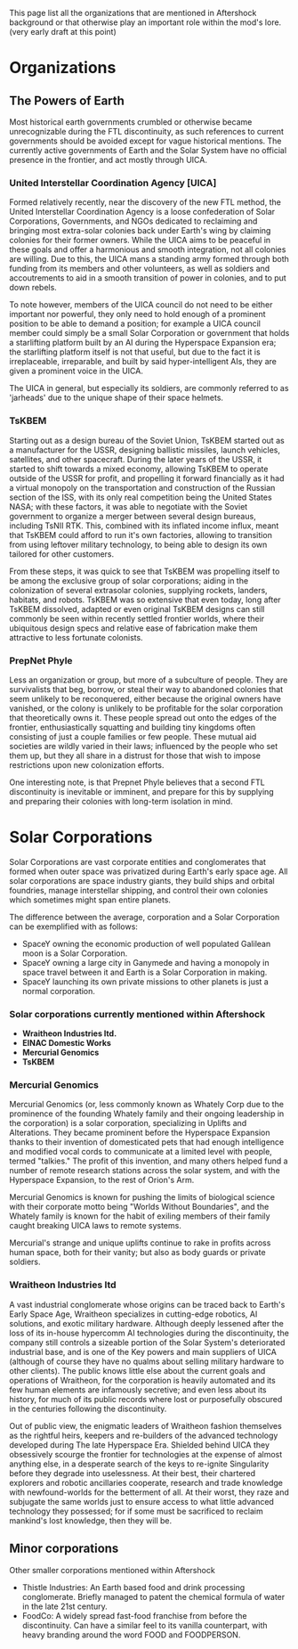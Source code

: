 This page list all the organizations that are mentioned in Aftershock background or that otherwise play an important role within the mod's lore.  (very early draft at this point)

# Organizations

## The Powers of Earth
Most historical earth governments crumbled or otherwise became unrecognizable during the FTL discontinuity, as such references to current governments should be avoided except for vague historical mentions. The currently active governments of Earth and the Solar System have no official presence in the frontier, and act mostly through UICA.


### United Interstellar Coordination Agency [UICA]
Formed relatively recently, near the discovery of the new FTL method, the United Interstellar Coordination Agency is a loose confederation of Solar Corporations, Governments, and NGOs dedicated to reclaiming and bringing most extra-solar colonies back under Earth's wing by claiming colonies for their former owners. While the UICA aims to be peaceful in these goals and offer a harmonious and smooth integration, not all colonies are willing. Due to this, the UICA mans a standing army formed through both funding from its members and other volunteers, as well as soldiers and accoutrements to aid in a smooth transition of power in colonies, and to put down rebels.

To note however, members of the UICA council do not need to be either important nor powerful, they only need to hold enough of a prominent position to be able to demand a position; for example a UICA council member could simply be a small Solar Corporation or government that holds a starlifting platform built by an AI during the Hyperspace Expansion era; the starlifting platform itself is not that useful, but due to the fact it is irreplaceable, irreparable, and built by said hyper-intelligent AIs, they are given a prominent voice in the UICA.

The UICA in general, but especially its soldiers, are commonly referred to as 'jarheads' due to the unique shape of their space helmets.

### TsKBEM 

Starting out as a design bureau of the Soviet Union, TsKBEM started out as a manufacturer for the USSR, designing ballistic missiles, launch vehicles, satellites, and other spacecraft. During the later years of the USSR, it started to shift towards a mixed economy, allowing TsKBEM to operate outside of the USSR for profit, and propelling it forward financially as it had a virtual monopoly on the transportation and construction of the Russian section of the ISS, with its only real competition being the United States NASA; with these factors, it was able to negotiate with the Soviet government to organize a merger between several design bureaus, including TsNII RTK. This, combined with its inflated income influx, meant that TsKBEM could afford to run it's own factories, allowing to transition from using leftover military technology, to being able to design its own tailored for other customers.

From these steps, it was quick to see that TsKBEM was propelling itself to be among the exclusive group of solar corporations; aiding in the colonization of several extrasolar colonies, supplying rockets, landers, habitats, and robots. TsKBEM was so extensive that even today, long after TsKBEM dissolved, adapted or even original TsKBEM designs can still commonly be seen within recently settled frontier worlds, where their ubiquitous design specs and relative ease of fabrication make them attractive to less fortunate colonists.


### PrepNet Phyle

Less an organization or group, but more of a subculture of people. They are survivalists that beg, borrow, or steal their way to abandoned colonies that seem unlikely to be reconquered, either because the original owners have vanished, or the colony is unlikely to be profitable for the solar corporation that theoretically owns it. These people spread out onto the edges of the frontier, enthusiastically squatting and building tiny kingdoms often consisting of just a couple families or few people. These mutual aid societies are wildly varied in their laws; influenced by the people who set them up, but they all share in a distrust for those that wish to impose restrictions upon new colonization efforts.

One interesting note, is that Prepnet Phyle believes that a second FTL discontinuity is inevitable or imminent, and prepare for this by supplying and preparing their colonies with long-term isolation in mind.


# Solar Corporations
Solar Corporations are vast corporate entities and conglomerates that formed when outer space was privatized during Earth's early space age. All solar corporations are space industry giants, they build ships and orbital foundries, manage interstellar shipping, and control their own colonies which sometimes might span entire planets.

The difference between the average, corporation and a Solar Corporation can be exemplified with as follows:
* SpaceY owning the economic production of well populated Galilean moon is a Solar Corporation.
* SpaceY owning a large city in Ganymede and having a monopoly in space travel between it and Earth is a Solar Corporation in making.
* SpaceY launching its own private missions to other planets is just a normal corporation.


###  Solar corporations currently mentioned within Aftershock
* **Wraitheon Industries ltd.** 
* **EINAC Domestic Works**
* **Mercurial Genomics** 
* **TsKBEM**

### Mercurial Genomics

Mercurial Genomics (or, less commonly known as Whately Corp due to the prominence of the founding Whately family and their ongoing leadership in the corporation) is a solar corporation, specializing in Uplifts and Alterations. They became prominent before the Hyperspace Expansion thanks to their invention of domesticated pets that had enough intelligence and modified vocal cords to communicate at a limited level with people, termed "talkies." The profit of this invention, and many others helped fund a number of remote research stations across the solar system, and with the Hyperspace Expansion, to the rest of Orion's Arm. 

Mercurial Genomics is known for pushing the limits of biological science with their corporate motto being "Worlds Without Boundaries", and the Whately family is known for the habit of exiling members of their family caught breaking UICA laws to remote systems.

Mercurial's strange and unique uplifts continue to rake in profits across human space, both for their vanity; but also as body guards or private soldiers.

### Wraitheon Industries ltd

A vast industrial conglomerate whose origins can be traced back to Earth's Early Space Age, Wraitheon specializes in cutting-edge robotics, AI solutions, and exotic military hardware. Although deeply lessened after the loss of its in-house hypercomm AI technologies during the discontinuity, the company still controls a sizeable portion of the Solar System's deteriorated industrial base, and is one of the Key powers and main suppliers of UICA (although of course they have no qualms about selling military hardware to other clients). The public knows little else about the current goals and operations of Wraitheon, for the corporation is heavily automated and its few human elements are infamously secretive; and even less about its history, for much of its public records where lost or purposefully obscured in the centuries following the discontinuity.

Out of public view, the enigmatic leaders of Wraitheon fashion themselves as the rightful heirs, keepers and re-builders of the advanced technology developed during The late Hyperspace Era. Shielded behind UICA they obsessively scourge the frontier for technologies at the expense of almost anything else, in a desperate search of the keys to re-ignite Singularity before they degrade into uselessness. At their best, their chartered explorers and robotic ancillaries cooperate, research and trade knowledge with newfound-worlds for the betterment of all. At their worst, they raze and subjugate the same worlds just to ensure access to what little advanced technology they possessed; for if some must be sacrificed to reclaim mankind's lost knowledge, then they will be.


## Minor corporations
Other smaller corporations mentioned within Aftershock

* Thistle Industries: An Earth based food and drink processing conglomerate. Briefly managed to patent the chemical formula of water in the late 21st century.
* FoodCo: A widely spread fast-food franchise from before the discontinuity. Can have a similar feel to its vanilla counterpart, with heavy branding around the word FOOD and FOODPERSON. 
